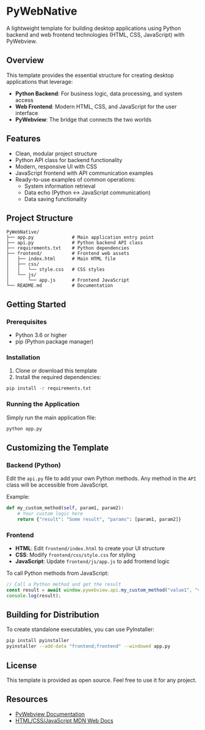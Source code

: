 # PyWebNative

A lightweight template for building desktop applications using Python backend and web frontend technologies (HTML, CSS, JavaScript) with PyWebview.

## Overview

This template provides the essential structure for creating desktop applications that leverage:

- **Python Backend**: For business logic, data processing, and system access
- **Web Frontend**: Modern HTML, CSS, and JavaScript for the user interface
- **PyWebview**: The bridge that connects the two worlds

## Features

- Clean, modular project structure
- Python API class for backend functionality
- Modern, responsive UI with CSS
- JavaScript frontend with API communication examples
- Ready-to-use examples of common operations:
  - System information retrieval
  - Data echo (Python ↔ JavaScript communication)
  - Data saving functionality

## Project Structure

```
PyWebNative/
├── app.py              # Main application entry point
├── api.py              # Python backend API class
├── requirements.txt    # Python dependencies
├── frontend/           # Frontend web assets
│   ├── index.html      # Main HTML file
│   ├── css/
│   │   └── style.css   # CSS styles
│   └── js/
│       └── app.js      # Frontend JavaScript
└── README.md           # Documentation
```

## Getting Started

### Prerequisites

- Python 3.6 or higher
- pip (Python package manager)

### Installation

1. Clone or download this template
2. Install the required dependencies:

```bash
pip install -r requirements.txt
```

### Running the Application

Simply run the main application file:

```bash
python app.py
```

## Customizing the Template

### Backend (Python)

Edit the `api.py` file to add your own Python methods. Any method in the `API` class will be accessible from JavaScript.

Example:

```python
def my_custom_method(self, param1, param2):
    # Your custom logic here
    return {"result": "Some result", "params": [param1, param2]}
```

### Frontend

- **HTML**: Edit `frontend/index.html` to create your UI structure
- **CSS**: Modify `frontend/css/style.css` for styling
- **JavaScript**: Update `frontend/js/app.js` to add frontend logic

To call Python methods from JavaScript:

```javascript
// Call a Python method and get the result
const result = await window.pywebview.api.my_custom_method("value1", "value2");
console.log(result);
```

## Building for Distribution

To create standalone executables, you can use PyInstaller:

```bash
pip install pyinstaller
pyinstaller --add-data "frontend;frontend" --windowed app.py
```

## License

This template is provided as open source. Feel free to use it for any project.

## Resources

- [PyWebview Documentation](https://pywebview.flowrl.com/guide)
- [HTML/CSS/JavaScript MDN Web Docs](https://developer.mozilla.org/)
